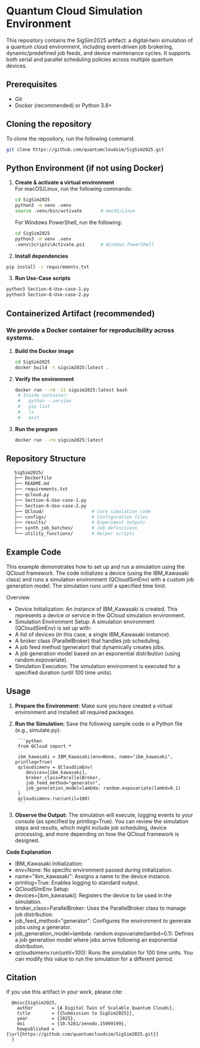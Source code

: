 
# Quantum Cloud Simulation Environment

This repository contains the SigSim2025 artifact: a digital‑twin simulation of a quantum cloud environment, including event‑driven job brokering, dynamic/predefined job feeds, and device maintenance cycles. It supports both serial and parallel scheduling policies across multiple quantum devices.

## Prerequisites

- Git  
- Docker (recommended) or Python 3.8+

## Cloning the repository
To clone the repository, run the following command. 
```bash
git clone https://github.com/quantumcloudsim/SigSim2025.git
```

## Python Environment (if not using Docker)

1. **Create & activate a virtual environment**  
   For macOS/Linux, run the following commands: 
   ```bash
   cd SigSim2025
   python3 -m venv .venv
   source .venv/bin/activate       # macOS/Linux
   ```
   For Windows PowerShell, run the following: 
   ```bash
   cd SigSim2025
   python3 -m venv .venv
   .venv\Scripts\Activate.ps1      # Windows PowerShell
   ```
3.	**Install dependencies**
   ```bash
   pip install -r requirements.txt
   ```
3.	**Run Use‑Case scripts**
   ```bash
   python3 Section-6-Use-case-1.py
   python3 Section-6-Use-case-2.py
   ```
## Containerized Artifact (recommended)
### We provide a Docker container for reproducibility across systems.

1. **Build the Docker image**
   ```bash 
   cd SigSim2025
   docker build -t sigsim2025:latest .
   ```
2. **Verify the environment**

   ```bash
   docker run --rm -it sigsim2025:latest bash
    # Inside container:
    #   python --version
    #   pip list
    #   ls
    #   exit
   ```
3. **Run the program**

    ```bash
    docker run --rm sigsim2025:latest
    ```
## Repository Structure

   ```bash
      SigSim2025/
      ├── Dockerfile
      ├── README.md
      ├── requirements.txt
      ├── qcloud.py
      ├── Section-6-Use-case-1.py
      ├── Section-6-Use-case-2.py
      ├── QCloud/                  # Core simulation code
      ├── configs/                 # Configuration files
      ├── results/                 # Experiment outputs
      ├── synth_job_batches/       # Job definitions
      └── utility_functions/       # Helper scripts
   ```

## Example Code

This example demonstrates how to set up and run a simulation using the QCloud framework. The code initializes a device (using the IBM_Kawasaki class) and runs a simulation environment (QCloudSimEnv) with a custom job generation model. The simulation runs until a specified time limit.

Overview
- Device Initialization:
An instance of IBM_Kawasaki is created. This represents a device or service in the QCloud simulation environment.
-	Simulation Environment Setup:
A simulation environment (QCloudSimEnv) is set up with:
-	A list of devices (in this case, a single IBM_Kawasaki instance).
-	A broker class (ParallelBroker) that handles job scheduling.
-	A job feed method (generator) that dynamically creates jobs.
-	A job generation model based on an exponential distribution (using random.expovariate).
-	Simulation Execution:
The simulation environment is executed for a specified duration (until 100 time units).

## Usage

1.	**Prepare the Environment:**
Make sure you have created a virtual environment and installed all required packages.

2.	**Run the Simulation:**
Save the following sample code in a Python file (e.g., simulate.py):

         ```python
         from QCloud import *

         ibm_kawasaki = IBM_Kawasaki(env=None, name="ibm_kawasaki", printlog=True)
         qcloudsimenv = QCloudSimEnv(
            devices=[ibm_kawasaki],
            broker_class=ParallelBroker,
            job_feed_method="generator",
            job_generation_model=lambda: random.expovariate(lambd=0.1)
         )
         qcloudsimenv.run(until=100)
         ```

3.	**Observe the Output:**
The simulation will execute, logging events to your console (as specified by printlog=True). You can review the simulation steps and results, which might include job scheduling, device processing, and more depending on how the QCloud framework is designed.

**Code Explanation**

-	IBM_Kawasaki Initialization:
   -	env=None: No specific environment passed during initialization.
   -	name="ibm_kawasaki": Assigns a name to the device instance.
   -	printlog=True: Enables logging to standard output.
-	QCloudSimEnv Setup:
   -	devices=[ibm_kawasaki]: Registers the device to be used in the simulation.
   -	broker_class=ParallelBroker: Uses the ParallelBroker class to manage job distribution.
   -	job_feed_method="generator": Configures the environment to generate jobs using a generator.
   -	job_generation_model=lambda: random.expovariate(lambd=0.1): Defines a job generation model where jobs arrive following an exponential distribution.
-	qcloudsimenv.run(until=100): Runs the simulation for 100 time units. You can modify this value to run the simulation for a different period.


## Citation 
If you use this artifact in your work, please cite:
  
   ```
     @misc{SigSim2025,
       author       = {A Digital Twin of Scalable Quantum Clouds},
       title        = {{Submission to SigSim2025}},
       year         = {2025},
       doi          = {10.5281/zenodo.15099199},
       howpublished = {\url{https://github.com/quantumcloudsim/SigSim2025.git}}
     }
   ```

